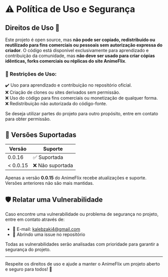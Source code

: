 # ⚠️ Política de Uso e Segurança  

## Direitos de Uso 🚫  

Este projeto é open source, mas **não pode ser copiado, redistribuído ou reutilizado para fins comerciais ou pessoais sem autorização expressa do criador**. O código está disponível exclusivamente para aprendizado e contribuição da comunidade, mas **não deve ser usado para criar cópias idênticas, forks comerciais ou réplicas do site AnimeFlix**.  

### 🚨 Restrições de Uso:  
✔️ Uso para aprendizado e contribuição no repositório oficial.  
❌ Criação de clones ou sites derivados sem permissão.  
❌ Uso do código para fins comerciais ou monetização de qualquer forma.  
❌ Redistribuição não autorizada do código-fonte.  

Se deseja utilizar partes do projeto para outro propósito, entre em contato para obter permissão.  

## 📌 Versões Suportadas  

| Versão  | Suporte            |  
| ------- | ------------------ |  
| 0.0.16  | ✅ Suportada       |  
| < 0.0.15 | ❌ Não suportada  |  

Apenas a versão **0.0.15** do AnimeFlix recebe atualizações e suporte. Versões anteriores não são mais mantidas.  

## 🛡️ Relatar uma Vulnerabilidade  

Caso encontre uma vulnerabilidade ou problema de segurança no projeto, entre em contato através de:  

- 📩 E-mail: [kalebzaki4@gmail.com](mailto:kalebzaki4@gmail.com)  
- 🐛 Abrindo uma issue no repositório  

Todas as vulnerabilidades serão analisadas com prioridade para garantir a segurança do projeto.  

---  

Respeite os direitos de uso e ajude a manter o AnimeFlix um projeto aberto e seguro para todos! 🚀  
